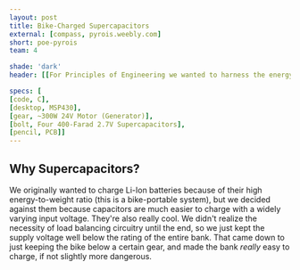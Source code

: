 ```yaml
---
layout: post
title: Bike-Charged Supercapacitors
external: [compass, pyrois.weebly.com]
short: poe-pyrois
team: 4

shade: 'dark'
header: [[For Principles of Engineering we wanted to harness the energy of a human pedaling a bike.],['And we wanted to be efficient about it, so we wanted to manage the power storage ourselves. We also wanted to charge USB devices from whatever energy storage unit we ended up using. None of us knew anything about what building this would involve, so it took us about a month to realize that we wanted to charge a bank of supercapacitors and build a 5V switching regulator.']]

specs: [
[code, C],
[desktop, MSP430],
[gear, ~300W 24V Motor (Generator)],
[bolt, Four 400-Farad 2.7V Supercapacitors],
[pencil, PCB]]
---
```


## Why Supercapacitors?
We originally wanted to charge Li-Ion batteries because of their high energy-to-weight ratio (this is a bike-portable system), but we decided against them because capacitors are much easier to charge with a widely varying input voltage. They're also really cool. We didn't realize the necessity of load balancing circuitry until the end, so we just kept the supply voltage well below the rating of the entire bank. That came down to just keeping the bike below a certain gear, and made the bank _really_ easy to charge, if not slightly more dangerous.